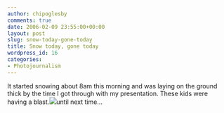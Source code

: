 ```yaml
---
author: chipoglesby
comments: true
date: 2006-02-09 23:55:00+00:00
layout: post
slug: snow-today-gone-today
title: Snow today, gone today
wordpress_id: 16
categories:
- Photojournalism
---
```


It started snowing about 8am this morning and was laying on the ground thick by the time I got through with my presentation.  These kids were having a blast.[![](http://photos1.blogger.com/blogger/3124/2183/400/snow.jpg)](http://photos1.blogger.com/blogger/3124/2183/1600/snow.jpg)until next time...
